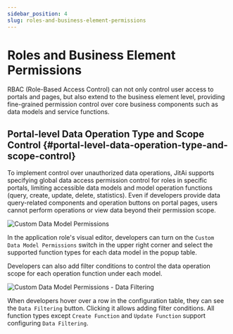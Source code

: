 ```yaml
---
sidebar_position: 4
slug: roles-and-business-element-permissions
---
```


# Roles and Business Element Permissions

RBAC (Role-Based Access Control) can not only control user access to portals and pages, but also extend to the business element level, providing fine-grained permission control over core business components such as data models and service functions.

## Portal-level Data Operation Type and Scope Control {#portal-level-data-operation-type-and-scope-control}

To implement control over unauthorized data operations, JitAi supports specifying global data access permission control for roles in specific portals, limiting accessible data models and model operation functions (query, create, update, delete, statistics). Even if developers provide data query-related components and operation buttons on portal pages, users cannot perform operations or view data beyond their permission scope.

![Custom Data Model Permissions](./img/role/custom-data-model-permissions.gif)

In the application role's visual editor, developers can turn on the `Custom Data Model Permissions` switch in the upper right corner and select the supported function types for each data model in the popup table.

Developers can also add filter conditions to control the data operation scope for each operation function under each model.

![Custom Data Model Permissions - Data Filtering](./img/role/custom-data-model-permissions-data-filtering.gif)

When developers hover over a row in the configuration table, they can see the `Data Filtering` button. Clicking it allows adding filter conditions. All function types except `Create Function` and `Update Function` support configuring `Data Filtering`.
